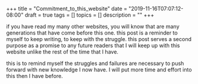 +++
title = "Commitment_to_this_website"
date = "2019-11-16T07:07:12-08:00"
draft = true
tags = []
topics = []
description = ""
+++


if you have read my many other websites, you will know that are many generations that have come 
before this one. this post is a reminder to myself to keep writing, to keep with the struggle. 
this post serves a second purpose as a promise to any future readers that I will keep up with this 
website unlike the rest of the time that I have. 


this is to remind myself the struggles and failures are necessary to push forward with new knowledge I now have. 
I will put more time and effort into this then I have before. 
